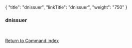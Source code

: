 {
    "title": "dnissuer",
    "linkTitle": "dnissuer",
    "weight": "750"
}<span id="dnissuer"></span>

### dnissuer

 

[Return to Command index](../../)
